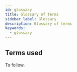 ```yaml
---
id: glossary
title: Glossary of terms
sidebar_label: Glossary
description: Glossary of terms
keywords:
  - glossary
---
```


## Terms used

To follow.

